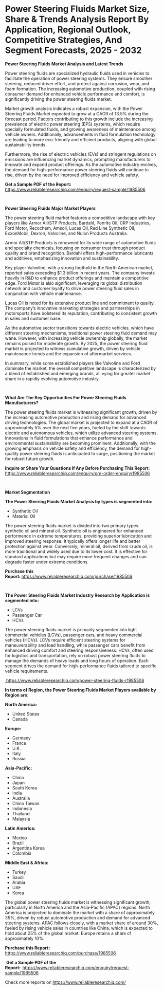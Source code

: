 <p><h1>Power Steering Fluids Market Size, Share & Trends Analysis Report By Application, Regional Outlook, Competitive Strategies, And Segment Forecasts, 2025 - 2032</h1></p><p><strong>Power Steering Fluids Market Analysis and Latest Trends</strong></p>
<p><p>Power steering fluids are specialized hydraulic fluids used in vehicles to facilitate the operation of power steering systems. They ensure smoother steering, reduced driver effort, and protect against corrosion, wear, and foam formation. The increasing automotive production, coupled with rising consumer demand for enhanced vehicle performance and comfort, is significantly driving the power steering fluids market.</p><p>Market growth analysis indicates a robust expansion, with the Power Steering Fluids Market expected to grow at a CAGR of 13.5% during the forecast period. Factors contributing to this growth include the increasing prevalence of electric power steering (EPS) systems, which require specially formulated fluids, and growing awareness of maintenance among vehicle owners. Additionally, advancements in fluid formulation technology are leading to more eco-friendly and efficient products, aligning with global sustainability trends.</p><p>Furthermore, the rise of electric vehicles (EVs) and stringent regulations on emissions are influencing market dynamics, prompting manufacturers to innovate and expand product offerings. As the automotive industry evolves, the demand for high-performance power steering fluids will continue to rise, driven by the need for improved efficiency and vehicle safety.</p></p>
<p><strong>Get a Sample PDF of the Report:&nbsp;</strong> <a href="https://www.reliableresearchiq.com/enquiry/request-sample/1985506?utm_campaign=3452&utm_medium=2&utm_source=Github&utm_content=ia&utm_term=30032025&utm_id=power-steering-fluids">https://www.reliableresearchiq.com/enquiry/request-sample/1985506</a></p>
<p>&nbsp;</p>
<p><strong>Power Steering Fluids Major Market Players</strong></p>
<p><p>The power steering fluid market features a competitive landscape with key players like Armor All/STP Products, Bardahl, Penrite Oil, CRP Industries, Ford Motor, Recochem, Amsoil, Lucas Oil, Red Line Synthetic Oil, ExxonMobil, Dexron, Valvoline, and Nulon Products Australia. </p><p>Armor All/STP Products is renowned for its wide range of automotive fluids and specialty chemicals, focusing on consumer trust through product quality and brand recognition. Bardahl offers high-performance lubricants and additives, emphasizing innovation and sustainability. </p><p>Key player Valvoline, with a strong foothold in the North American market, reported sales exceeding $1.3 billion in recent years. The company invests heavily in R&D to enhance product offerings and maintain a competitive edge. Ford Motor is also significant, leveraging its global distribution network and customer loyalty to drive power steering fluid sales in conjunction with vehicle maintenance.</p><p>Lucas Oil is noted for its extensive product line and commitment to quality. The company’s innovative marketing strategies and partnerships in motorsports have bolstered its reputation, contributing to consistent growth in sales and customer base.</p><p>As the automotive sector transitions towards electric vehicles, which have different steering mechanisms, traditional power steering fluid demand may wane. However, with increasing vehicle ownership globally, the market remains poised for moderate growth. By 2025, the power steering fluid market is projected to witness cumulative growth, driven by vehicle maintenance trends and the expansion of aftermarket services.</p><p>In summary, while some established players like Valvoline and Ford dominate the market, the overall competitive landscape is characterized by a blend of established and emerging brands, all vying for greater market share in a rapidly evolving automotive industry.</p></p>
<p>&nbsp;</p>
<p><strong>What Are The Key Opportunities For Power Steering Fluids Manufacturers?</strong></p>
<p><p>The power steering fluids market is witnessing significant growth, driven by the increasing automotive production and rising demand for advanced driving technologies. The global market is projected to expand at a CAGR of approximately 5% over the next five years, fueled by the shift towards electric and autonomous vehicles, which utilize advanced steering systems. Innovations in fluid formulations that enhance performance and environmental sustainability are becoming prominent. Additionally, with the growing emphasis on vehicle safety and efficiency, the demand for high-quality power steering fluids is anticipated to surge, positioning the market for robust future growth.</p></p>
<p><strong>Inquire or Share Your Questions If Any Before Purchasing This Report:</strong> <a href="https://www.reliableresearchiq.com/enquiry/pre-order-enquiry/1985506?utm_campaign=3452&utm_medium=2&utm_source=Github&utm_content=ia&utm_term=30032025&utm_id=power-steering-fluids">https://www.reliableresearchiq.com/enquiry/pre-order-enquiry/1985506</a></p>
<p>&nbsp;</p>
<p><strong>Market Segmentation</strong></p>
<p><strong>The Power Steering Fluids Market Analysis by types is segmented into:</strong></p>
<p><ul><li>Synthetic Oil</li><li>Material Oil</li></ul></p>
<p><p>The power steering fluids market is divided into two primary types: synthetic oil and mineral oil. Synthetic oil is engineered for enhanced performance in extreme temperatures, providing superior lubrication and improved steering response. It typically offers longer life and better protection against wear. Conversely, mineral oil, derived from crude oil, is more traditional and widely used due to its lower cost. It is effective for standard applications but may require more frequent changes and can degrade faster under extreme conditions.</p></p>
<p><strong>Purchase this Report:&nbsp;</strong><a href="https://www.reliableresearchiq.com/purchase/1985506?utm_campaign=3452&utm_medium=2&utm_source=Github&utm_content=ia&utm_term=30032025&utm_id=power-steering-fluids">https://www.reliableresearchiq.com/purchase/1985506</a></p>
<p>&nbsp;</p>
<p><strong>The Power Steering Fluids Market Industry Research by Application is segmented into:</strong></p>
<p><ul><li>LCVs</li><li>Passenger Car</li><li>HCVs</li></ul></p>
<p><p>The power steering fluids market is primarily segmented into light commercial vehicles (LCVs), passenger cars, and heavy commercial vehicles (HCVs). LCVs require efficient steering systems for maneuverability and load handling, while passenger cars benefit from enhanced driving comfort and steering responsiveness. HCVs, often used for logistics and transportation, rely on robust power steering fluids to manage the demands of heavy loads and long hours of operation. Each segment drives the demand for high-performance fluids tailored to specific vehicle requirements.</p></p>
<p><a href="https://www.reliableresearchiq.com/power-steering-fluids-r1985506?utm_campaign=3452&utm_medium=2&utm_source=Github&utm_content=ia&utm_term=30032025&utm_id=power-steering-fluids">&nbsp;https://www.reliableresearchiq.com/power-steering-fluids-r1985506</a></p>
<p><strong>In terms of Region, the Power Steering Fluids Market Players available by Region are:</strong></p>
<p>
    <p> <strong> North America: </strong>
        <ul>
            <li>United States</li>
            <li>Canada</li>
        </ul>
        </p> 
    <p> <strong> Europe: </strong>
        <ul>
            <li>Germany</li>
            <li>France</li>
            <li>U.K.</li>
            <li>Italy</li>
            <li>Russia</li>
        </ul>
        </p> 
    <p> <strong> Asia-Pacific: </strong>
        <ul>
            <li>China</li>
            <li>Japan</li>
            <li>South Korea</li>
            <li>India</li>
            <li>Australia</li>
            <li>China Taiwan</li>
            <li>Indonesia</li>
            <li>Thailand</li>
            <li>Malaysia</li>
        </ul>
        </p> 
    <p> <strong> Latin America: </strong>
        <ul>
            <li>Mexico</li>
            <li>Brazil</li>
            <li>Argentina Korea</li>
            <li>Colombia</li>
        </ul>
        </p> 
    <p> <strong> Middle East & Africa: </strong>
        <ul>
            <li>Turkey</li>
            <li>Saudi</li>
            <li>Arabia</li>
            <li>UAE</li>
            <li>Korea</li>
        </ul>
    </p>
    </p>
<p><p>The global power steering fluids market is witnessing significant growth, particularly in North America and the Asia-Pacific (APAC) regions. North America is projected to dominate the market with a share of approximately 35%, driven by robust automotive production and demand for advanced steering systems. APAC follows closely, with a market share of around 30%, fueled by rising vehicle sales in countries like China, which is expected to hold about 25% of the global market. Europe retains a share of approximately 10%.</p></p>
<p><strong>Purchase this Report: </strong><a href="https://www.reliableresearchiq.com/purchase/1985506?utm_campaign=3452&utm_medium=2&utm_source=Github&utm_content=ia&utm_term=30032025&utm_id=power-steering-fluids">https://www.reliableresearchiq.com/purchase/1985506</a></p>
<p>&nbsp;<strong>Get a Sample PDF of the Report:&nbsp;&nbsp;</strong><a href="https://www.reliableresearchiq.com/enquiry/request-sample/1985506?utm_campaign=3452&utm_medium=2&utm_source=Github&utm_content=ia&utm_term=30032025&utm_id=power-steering-fluids">https://www.reliableresearchiq.com/enquiry/request-sample/1985506</a></p>
<p><strong></strong></p>
<p>Check more reports on <a href="https://www.reliableresearchiq.com/?utm_campaign=3452&utm_medium=2&utm_source=Github&utm_content=ia&utm_term=30032025&utm_id=power-steering-fluids">https://www.reliableresearchiq.com/</a></p>
